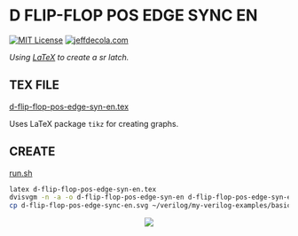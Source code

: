 # D FLIP-FLOP POS EDGE SYNC EN

[![MIT License](http://img.shields.io/:license-mit-blue.svg)](http://jeffdecola.mit-license.org)
[![jeffdecola.com](https://img.shields.io/badge/website-jeffdecola.com-blue)](https://jeffdecola.com)

_Using
[LaTeX](https://github.com/JeffDeCola/my-cheat-sheets/tree/master/software/development/languages/latex-cheat-sheet/)
to create a sr latch._

## TEX FILE

[d-flip-flop-pos-edge-syn-en.tex](https://github.com/JeffDeCola/my-latex-renders/blob/master/mathematics/applied/electrical-engineering/logic/d-flip-flop-pos-edge-syn-en/d-flip-flop-pos-edge-syn-en.tex)

Uses LaTeX package `tikz` for creating graphs.

## CREATE

[run.sh](https://github.com/JeffDeCola/my-latex-renders/blob/master/mathematics/applied/electrical-engineering/logic/d-flip-flop-pos-edge-syn-en/run.sh)

```bash
latex d-flip-flop-pos-edge-syn-en.tex
dvisvgm -n -a -o d-flip-flop-pos-edge-syn-en d-flip-flop-pos-edge-syn-en.dvi
cp d-flip-flop-pos-edge-sync-en.svg ~/verilog/my-verilog-examples/basic-code/sequential-logic/d_flip_flop_pos_edge_sync_en/svgs/.
```

<p align="center">
    <img src="d-flip-flop-pos-edge-syn-en.svg"
    align="middle"
</p>
